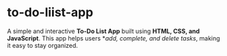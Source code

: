 # to-do-liist-app
A simple and interactive **To-Do List App** built using **HTML, CSS, and JavaScript**. This app helps users **add, complete, and delete tasks*, making it easy to stay organized.  
